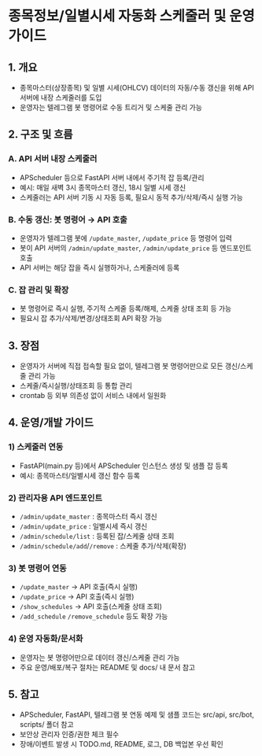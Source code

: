 # 종목정보/일별시세 자동화 스케줄러 및 운영 가이드

## 1. 개요
- 종목마스터(상장종목) 및 일별 시세(OHLCV) 데이터의 자동/수동 갱신을 위해 API 서버에 내장 스케줄러를 도입
- 운영자는 텔레그램 봇 명령어로 수동 트리거 및 스케줄 관리 가능

## 2. 구조 및 흐름

### A. API 서버 내장 스케줄러
- APScheduler 등으로 FastAPI 서버 내에서 주기적 잡 등록/관리
- 예시: 매일 새벽 3시 종목마스터 갱신, 18시 일별 시세 갱신
- 스케줄러는 API 서버 기동 시 자동 등록, 필요시 동적 추가/삭제/즉시 실행 가능

### B. 수동 갱신: 봇 명령어 → API 호출
- 운영자가 텔레그램 봇에 `/update_master`, `/update_price` 등 명령어 입력
- 봇이 API 서버의 `/admin/update_master`, `/admin/update_price` 등 엔드포인트 호출
- API 서버는 해당 잡을 즉시 실행하거나, 스케줄러에 등록

### C. 잡 관리 및 확장
- 봇 명령어로 즉시 실행, 주기적 스케줄 등록/해제, 스케줄 상태 조회 등 가능
- 필요시 잡 추가/삭제/변경/상태조회 API 확장 가능

## 3. 장점
- 운영자가 서버에 직접 접속할 필요 없이, 텔레그램 봇 명령어만으로 모든 갱신/스케줄 관리 가능
- 스케줄/즉시실행/상태조회 등 통합 관리
- crontab 등 외부 의존성 없이 서비스 내에서 일원화

## 4. 운영/개발 가이드

### 1) 스케줄러 연동
- FastAPI(main.py 등)에서 APScheduler 인스턴스 생성 및 샘플 잡 등록
- 예시: 종목마스터/일별시세 갱신 함수 등록

### 2) 관리자용 API 엔드포인트
- `/admin/update_master` : 종목마스터 즉시 갱신
- `/admin/update_price` : 일별시세 즉시 갱신
- `/admin/schedule/list` : 등록된 잡/스케줄 상태 조회
- `/admin/schedule/add`/`/remove` : 스케줄 추가/삭제(확장)

### 3) 봇 명령어 연동
- `/update_master` → API 호출(즉시 실행)
- `/update_price` → API 호출(즉시 실행)
- `/show_schedules` → API 호출(스케줄 상태 조회)
- `/add_schedule` `/remove_schedule` 등도 확장 가능

### 4) 운영 자동화/문서화
- 운영자는 봇 명령어만으로 데이터 갱신/스케줄 관리 가능
- 주요 운영/배포/복구 절차는 README 및 docs/ 내 문서 참고

## 5. 참고
- APScheduler, FastAPI, 텔레그램 봇 연동 예제 및 샘플 코드는 src/api, src/bot, scripts/ 폴더 참고
- 보안상 관리자 인증/권한 체크 필수
- 장애/이벤트 발생 시 TODO.md, README, 로그, DB 백업본 우선 확인 